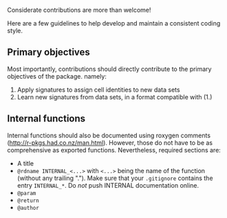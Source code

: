 
Considerate contributions are more than welcome!

Here are a few guidelines to help develop and maintain a consistent coding style.

## Primary objectives

Most importantly, contributions should directly contribute to the primary objectives of the package. namely:

1. Apply signatures to assign cell identities to new data sets
2. Learn new signatures from data sets, in a format compatible with (1.)

## Internal functions

Internal functions should also be documented using roxygen comments (http://r-pkgs.had.co.nz/man.html).
However, those do not have to be as comprehensive as exported functions.
Nevertheless, required sections are:

- A title
- `@rdname INTERNAL_<...>` with `<...>` being the name of the function (without any trailing ".").
    Make sure that your `.gitignore` contains the entry `INTERNAL_*`. Do _not_ push INTERNAL documentation online.
- `@param`
- `@return`
- `@author`
